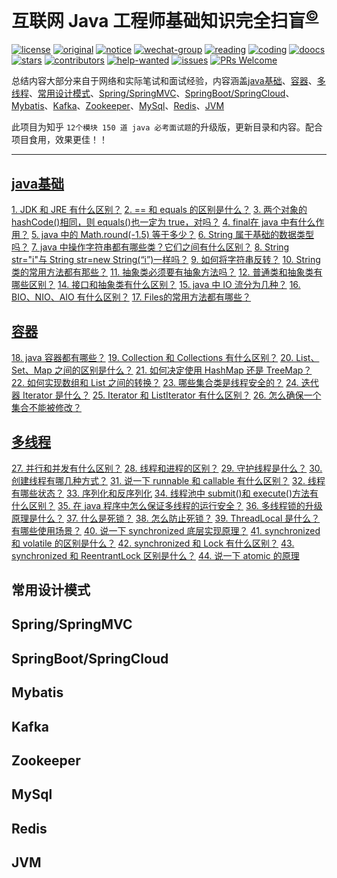 # 互联网 Java 工程师基础知识完全扫盲<sup>[©](https://github.com/czz1233)</sup>
[![license](https://badgen.net/github/license/czz1233/primary-java?color=green)](https://github.com/czz1233/primary-java/blob/master/LICENSE)
[![original](https://badgen.net/badge/original/%E4%B8%AD%E5%8D%8E%E7%9F%B3%E6%9D%89/orange)](https://github.com/czz1233/primary-java)
[![notice](https://badgen.net/badge/notice/%E7%BB%B4%E6%9D%83%E8%A1%8C%E5%8A%A8/red)](/docs/from-readers/rights-defending-movement.md)
[![wechat-group](https://badgen.net/badge/chat/%E5%BE%AE%E4%BF%A1%E4%BA%A4%E6%B5%81/138c7b)](#公众号)
[![reading](https://badgen.net/badge/books/read%20together/cyan)](https://github.com/doocs/technical-books)
[![coding](https://badgen.net/badge/leetcode/coding%20together/cyan)](https://github.com/doocs/leetcode)
[![doocs](https://badgen.net/badge/organization/join%20us/cyan)](https://doocs.github.io/#/?id=how-to-join)
[![stars](https://badgen.net/github/stars/czz1233/primary-java)](https://github.com/czz1233/primary-java/stargazers)
[![contributors](https://badgen.net/github/contributors/czz1233/primary-java)](https://github.com/czz1233/primary-java/tree/master/docs/from-readers#contributors)
[![help-wanted](https://badgen.net/github/label-issues/czz1233/primary-java/help%20wanted/open)](https://github.com/czz1233/primary-java/labels/help%20wanted)
[![issues](https://badgen.net/github/open-issues/czz1233/primary-java)](https://github.com/czz1233/primary-java/issues)
[![PRs Welcome](https://badgen.net/badge/PRs/welcome/green)](http://makeapullrequest.com)

总结内容大部分来自于网络和实际笔试和面试经验，内容涵盖[java基础](#java基础)、[容器](#容器)、[多线程](#多线程)、[常用设计模式](#常用设计模式)、[Spring/SpringMVC](#Spring/SpringMVC)、[SpringBoot/SpringCloud](#SpringBoot/SpringCloud)、[Mybatis](#Mybatis)、[Kafka](#Kafka)、[Zookeeper](#Zookeeper)、[MySql](#MySql)、[Redis](#Redis)、[JVM](#JVM)

此项目为知乎 `12个模块 150 道 java 必考面试题`的升级版，更新目录和内容。配合项目食用，效果更佳！！
***
## [java基础](/docs/primary-java-page/primary.md)
[1. JDK 和 JRE 有什么区别？](/docs/primary-java-page/primary.md?id=_1jdk-和-jre-有什么区别？)
[2. == 和 equals 的区别是什么？](/docs/primary-java-page/primary.md?id=_2-和-equals-的区别是什么？)
[3. 两个对象的 hashCode()相同，则 equals()也一定为 true，对吗？](/docs/primary-java-page/primary.md?id=_3-两个对象的-hashcode相同，则-equals也一定为-true，对吗？)
[4. final在 java 中有什么作用？](/docs/primary-java-page/primary.md?id=_4-final在-java-中有什么作用？)
[5.  java 中的 Math.round(-1.5) 等于多少？](/docs/primary-java-page/primary.md?id=_5-java-中的-mathround-15-等于多少？)
[6. String 属于基础的数据类型吗？](/docs/primary-java-page/primary.md?id=_6-string-属于基础的数据类型吗？)
[7. java 中操作字符串都有哪些类？它们之间有什么区别？](/docs/primary-java-page/primary.md?id=_7-java-中操作字符串都有哪些类？它们之间有什么区别？)
[8. String str="i"与 String str=new String(“i”)一样吗？](/docs/primary-java-page/primary.md?id=_8-string-strquotiquot与-string-strnew-stringi一样吗？)
[9. 如何将字符串反转？](/docs/primary-java-page/primary.md?id=_9-如何将字符串反转？)
[10. String 类的常用方法都有那些？](/docs/primary-java-page/primary.md?id=_10-string-类的常用方法都有那些？)
[11. 抽象类必须要有抽象方法吗？](/docs/primary-java-page/primary.md?id=_11-抽象类必须要有抽象方法吗？)
[12. 普通类和抽象类有哪些区别？](/docs/primary-java-page/primary.md?id=12-普通类和抽象类有哪些区别？)
[14. 接口和抽象类有什么区别？](/docs/primary-java-page/primary.md?id=_14-接口和抽象类有什么区别？)
[15. java 中 IO 流分为几种？](/docs/primary-java-page/primary.md?id=_15-java-中-io-流分为几种？)
[16. BIO、NIO、AIO 有什么区别？](/docs/primary-java-page/primary.md?id=_16-bio、nio、aio-有什么区别？)
[17. Files的常用方法都有哪些？](/docs/primary-java-page/primary.md?id=_17-files的常用方法都有哪些？)

## [容器](/docs/primary-java-page/container.md)
[18. java 容器都有哪些？](/docs/primary-java-page/container.md?id=_18-java-容器都有哪些？)
[19. Collection 和 Collections 有什么区别？](/docs/primary-java-page/container.md?id=_19-collection-和-collections-有什么区别？)
[20. List、Set、Map 之间的区别是什么？](/docs/primary-java-page/container.md?id=_20-list、set、map-之间的区别是什么？)
[21. 如何决定使用 HashMap 还是 TreeMap？](/docs/primary-java-page/container.md?id=_21-如何决定使用-hashmap-还是-treemap？)
[22. 如何实现数组和 List 之间的转换？](/docs/primary-java-page/container.md?id=_22-如何实现数组和-list-之间的转换？)
[23. 哪些集合类是线程安全的？](/docs/primary-java-page/container.md?id=_23-哪些集合类是线程安全的？)
[24. 迭代器 Iterator 是什么？](/docs/primary-java-page/container.md?id=_24-迭代器-iterator-是什么？)
[25. Iterator 和 ListIterator 有什么区别？](/docs/primary-java-page/container.md?id=_25-iterator-和-listiterator-有什么区别？)
[26. 怎么确保一个集合不能被修改？](/docs/primary-java-page/container.md?id=_26-怎么确保一个集合不能被修改？)

## [多线程](/docs/primary-java-page/Multi-threaded.md)
[27. 并行和并发有什么区别？](/docs/primary-java-page/Multi-threaded.md?id=_27-并行和并发有什么区别？)
[28. 线程和进程的区别？](/docs/primary-java-page/Multi-threaded.md?id=_28-线程和进程的区别？)
[29. 守护线程是什么？](/docs/primary-java-page/Multi-threaded.md?id=_29-守护线程是什么？)
[30. 创建线程有哪几种方式？](/docs/primary-java-page/Multi-threaded.md?id=_30-创建线程有哪几种方式？)
[31. 说一下 runnable 和 callable 有什么区别？](/docs/primary-java-page/Multi-threaded.md?id=_31-说一下-runnable-和-callable-有什么区别？)
[32. 线程有哪些状态？](/docs/primary-java-page/Multi-threaded.md?id=_32-线程有哪些状态？)
[33. 序列化和反序列化](/docs/primary-java-page/Multi-threaded.md?id=_33-序列化和反序列化)
[34. 线程池中 submit()和 execute()方法有什么区别？](/docs/primary-java-page/Multi-threaded.md?id=_34-线程池中-submit和-execute方法有什么区别？)
[35. 在 java 程序中怎么保证多线程的运行安全？](/docs/primary-java-page/Multi-threaded.md?id=_35-在-java-程序中怎么保证多线程的运行安全？)
[36. 多线程锁的升级原理是什么？](/docs/primary-java-page/Multi-threaded.md?id=_36-多线程锁的升级原理是什么？)
[37. 什么是死锁？](/docs/primary-java-page/Multi-threaded.md?id=_37-什么是死锁？)
[38. 怎么防止死锁？](/docs/primary-java-page/Multi-threaded.md?id=_38-怎么防止死锁？)
[39. ThreadLocal 是什么？有哪些使用场景？](/docs/primary-java-page/Multi-threaded.md?id=_39-threadlocal-是什么？有哪些使用场景？)
[40. 说一下 synchronized 底层实现原理？](/docs/primary-java-page/Multi-threaded.md?id=_40-说一下-synchronized-底层实现原理？)
[41. synchronized 和 volatile 的区别是什么？](/docs/primary-java-page/Multi-threaded.md?id=_41-synchronized-和-volatile-的区)
[42. synchronized 和 Lock 有什么区别？](/docs/primary-java-page/Multi-threaded.md?id=_42-synchronized-和-lock-有什么区别？)
[43. synchronized 和 ReentrantLock 区别是什么？](/docs/primary-java-page/Multi-threaded.md?id=_43-synchronized-和-reentrantlock-区别是什么？)
[44. 说一下 atomic 的原理](/docs/primary-java-page/Multi-threaded.md?id=_44-说一下-atomic-的原理)
## 常用设计模式
## Spring/SpringMVC
## SpringBoot/SpringCloud
## Mybatis
## Kafka
## Zookeeper
## MySql
## Redis
## JVM



